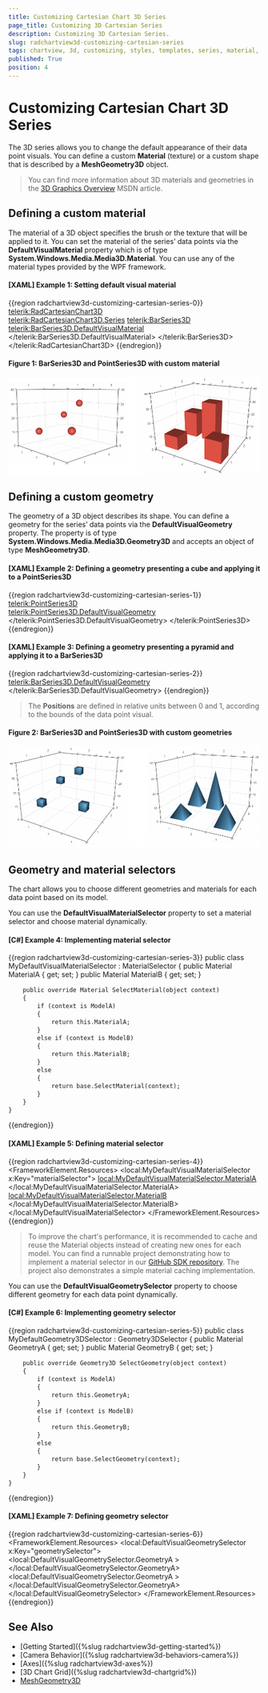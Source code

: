 ```yaml
---
title: Customizing Cartesian Chart 3D Series
page_title: Customizing 3D Cartesian Series
description: Customizing 3D Cartesian Series.
slug: radchartview3d-customizing-cartesian-series
tags: chartview, 3d, customizing, styles, templates, series, material, geometry, defaultvisualmaterial, defaultvisualgeometry
published: True
position: 4
---
```


# Customizing Cartesian Chart 3D Series

The 3D series allows you to change the default appearance of their data point visuals. You can define a custom __Material__ (texture) or a custom shape that is described by a __MeshGeometry3D__ object.

>You can find more information about 3D materials and geometries in the [3D Graphics Overview](https://msdn.microsoft.com/en-us/library/ms747437(v=vs.110).aspx) MSDN article.

## Defining a custom material 

The material of a 3D object specifies the brush or the texture that will be applied to it. You can set the material of the series’ data points via the __DefaultVisualMaterial__ property which is of type __System.Windows.Media.Media3D.Material__. You can use any of the material types provided by the WPF framework. 

#### __[XAML] Example 1: Setting default visual material__
{{region radchartview3d-customizing-cartesian-series-0}}
	<telerik:RadCartesianChart3D>          
		<telerik:RadCartesianChart3D.Series>
			<telerik:BarSeries3D>
				<telerik:BarSeries3D.DefaultVisualMaterial>
					<MaterialGroup>
						<DiffuseMaterial Brush="#DD5044"/>
						<SpecularMaterial Brush="#BF444444" SpecularPower="30" />
					</MaterialGroup>
				</telerik:BarSeries3D.DefaultVisualMaterial>
			</telerik:BarSeries3D>
	</telerik:RadCartesianChart3D>
{{endregion}}

#### __Figure 1: BarSeries3D and PointSeries3D with custom material__
![](images/radchartview-3d-cutomizing-cartesian-series-0.png)

## Defining a custom geometry

The geometry of a 3D object describes its shape. You can define a geometry for the series’ data points via the __DefaultVisualGeometry__ property. The property is of type __System.Windows.Media.Media3D.Geometry3D__ and accepts an object of type __MeshGeometry3D__.

#### __[XAML] Example 2: Defining a geometry presenting a cube and applying it to a PointSeries3D__
{{region radchartview3d-customizing-cartesian-series-1}}
	<telerik:PointSeries3D>                    
		<telerik:PointSeries3D.DefaultVisualGeometry>                       
			<MeshGeometry3D Positions="0 0 0  0 0 1  0 1 1  0 1 0 
									   1 1 0  1 1 1  1 0 1  1 0 0"						
							TriangleIndices="0 1 2  0 2 3  
											 2 5 3  3 5 4  
											 4 5 7  7 5 6  
											 0 7 6  0 6 1  
											 0 3 7  3 4 7
											 2 1 6  5 2 6"/>
		</telerik:PointSeries3D.DefaultVisualGeometry> 
	</telerik:PointSeries3D> 
{{endregion}}
	
#### __[XAML] Example 3: Defining a geometry presenting a pyramid and applying it to a BarSeries3D__
{{region radchartview3d-customizing-cartesian-series-2}}
	<telerik:BarSeries3D.DefaultVisualGeometry>                      
		<MeshGeometry3D Positions="0 0 0  0 1 0  1 1 0  1 0 0  0.5 0.5 1"
						TriangleIndices="2 0 1  0 2 3
										 2 1 4  0 4 1  
										 0 3 4  2 4 3"/>
	</telerik:BarSeries3D.DefaultVisualGeometry>
{{endregion}}
	
> The __Positions__ are defined in relative units between 0 and 1, according to the bounds of the data point visual.

#### __Figure 2: BarSeries3D and PointSeries3D with custom geometries__
![](images/radchartview-3d-cutomizing-cartesian-series-1.png)
	
## Geometry and material selectors

The chart allows you to choose different geometries and materials for each data point based on its model.

You can use the __DefaultVisualMaterialSelector__ property to set a material selector and choose material dynamically.

#### __[C#] Example 4: Implementing material selector__
{{region radchartview3d-customizing-cartesian-series-3}}
	public class MyDefaultVisualMaterialSelector : MaterialSelector
	{
		public Material MaterialA { get; set; }
		public Material MaterialB { get; set; }

		public override Material SelectMaterial(object context)
		{
			if (context is ModelA)
			{
				return this.MaterialA;
			}
			else if (context is ModelB)
			{
				return this.MaterialB;
			}
			else
			{
				return base.SelectMaterial(context);
			}
		}
	}
{{endregion}}

#### __[XAML] Example 5: Defining material selector__	
{{region radchartview3d-customizing-cartesian-series-4}}
	<FrameworkElement.Resources>
        <local:MyDefaultVisualMaterialSelector x:Key="materialSelector">
            <local:MyDefaultVisualMaterialSelector.MaterialA>
                <DiffuseMaterial Brush="Green" />
            </local:MyDefaultVisualMaterialSelector.MaterialA>
            <local:MyDefaultVisualMaterialSelector.MaterialB>
                <DiffuseMaterial Brush="Orange" />
            </local:MyDefaultVisualMaterialSelector.MaterialB>
        </local:MyDefaultVisualMaterialSelector>
    </FrameworkElement.Resources>
{{endregion}}

> To improve the chart's performance, it is recommended to cache and reuse the Material objects instead of creating new ones for each model. You can find a runnable project demonstrating how to implement a material selector in our [GitHub SDK repository](https://github.com/telerik/xaml-sdk/tree/master/ChartView3D/WPF/DefaultVisualMaterialSelector). The project also demonstrates a simple material caching implementation.

You can use the __DefaultVisualGeometrySelector__ property to choose different geometry for each data point dynamically.	

#### __[C#] Example 6: Implementing geometry selector__
{{region radchartview3d-customizing-cartesian-series-5}}
	public class MyDefaultGeometry3DSelector : Geometry3DSelector
    {
        public Material GeometryA { get; set; }
        public Material GeometryB { get; set; }

        public override Geometry3D SelectGeometry(object context)
        {			
            if (context is ModelA)
            {
                return this.GeometryA;
            }
            else if (context is ModelB)
            {
                return this.GeometryB;
            }
            else
            {
                return base.SelectGeometry(context);
            }
        }
	}
{{endregion}}

#### __[XAML] Example 7: Defining geometry selector__	
{{region radchartview3d-customizing-cartesian-series-6}}
	<FrameworkElement.Resources>
		<local:DefaultVisualGeometrySelector  x:Key="geometrySelector">
			<local:DefaultVisualGeometrySelector.GeometryA >
				<!--Set up the geometry-->
				<MeshGeometry3D />
			</local:DefaultVisualGeometrySelector.GeometryA>
			<local:DefaultVisualGeometrySelector.GeometryA >
				<!--Set up the geometry-->
				<MeshGeometry3D />
			</local:DefaultVisualGeometrySelector.GeometryA>
		</local:DefaultVisualGeometrySelector>
	</FrameworkElement.Resources>
{{endregion}}
	
## See Also

* [Getting Started]({%slug radchartview3d-getting-started%})
* [Camera Behavior]({%slug radchartview3d-behaviors-camera%})
* [Axes]({%slug radchartview3d-axes%})
* [3D Chart Grid]({%slug radchartview3d-chartgrid%})
* [MeshGeometry3D](https://msdn.microsoft.com/en-us/library/system.windows.media.media3d.meshgeometry3d(v=vs.110).aspx)
